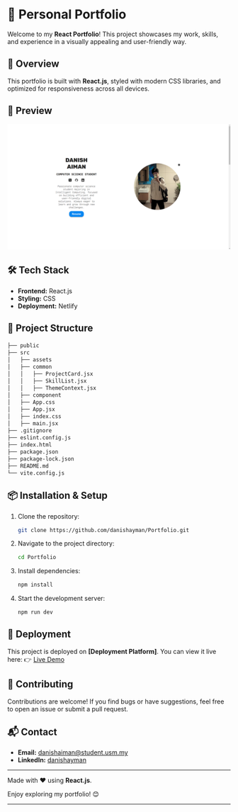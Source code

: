 # 🚀 Personal Portfolio

Welcome to my **React Portfolio**! This project showcases my work, skills, and experience in a visually appealing and user-friendly way.

## 📝 Overview
This portfolio is built with **React.js**, styled with modern CSS libraries, and optimized for responsiveness across all devices.

## 📸 Preview
![Portfolio Preview](./src/assets/screenshot.png)

## 🛠️ Tech Stack
- **Frontend:** React.js
- **Styling:** CSS
- **Deployment:** Netlify

## 📂 Project Structure
```
├── public
├── src
│   ├── assets
│   ├── common
│   │   ├── ProjectCard.jsx
│   │   ├── SkillList.jsx
│   │   ├── ThemeContext.jsx
│   ├── component
│   ├── App.css
│   ├── App.jsx
│   ├── index.css
│   ├── main.jsx
├── .gitignore
├── eslint.config.js
├── index.html
├── package.json
├── package-lock.json
├── README.md
└── vite.config.js
```

## 📦 Installation & Setup
1. Clone the repository:
   ```bash
   git clone https://github.com/danishayman/Portfolio.git
   ```
2. Navigate to the project directory:
   ```bash
   cd Portfolio
   ```
3. Install dependencies:
   ```bash
   npm install
   ```
4. Start the development server:
   ```bash
   npm run dev
   ```

## 🚀 Deployment
This project is deployed on **[Deployment Platform]**. You can view it live here:
👉 [Live Demo](https://danishaiman.netlify.app/)

## 🤝 Contributing
Contributions are welcome! If you find bugs or have suggestions, feel free to open an issue or submit a pull request.

## 📬 Contact
- **Email:** danishaiman@student.usm.my
- **LinkedIn:** [danishayman](https://www.linkedin.com/in/danishayman/)





---
Made with ❤️ using **React.js**.

Enjoy exploring my portfolio! 😊

---
